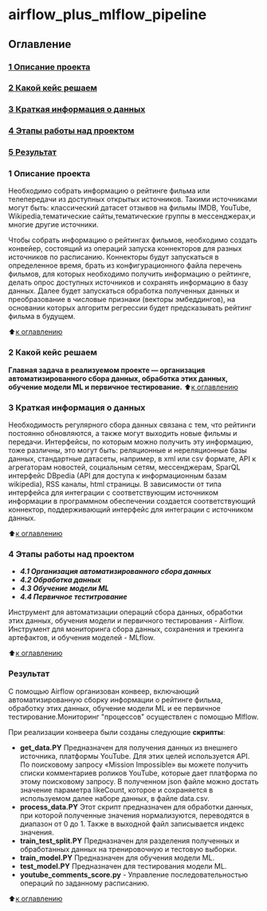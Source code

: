 # airflow_plus_mlflow_pipeline


## Оглавление
### [1 Описание проекта](https://github.com/PismarovMikhail/airflow_plus_mlflow_pipeline/edit/main/README.md)
### [2 Какой кейс решаем](https://github.com/PismarovMikhail/airflow_plus_mlflow_pipeline/edit/main/README.md)
### [3 Краткая информация о данных](https://github.com/PismarovMikhail/airflow_plus_mlflow_pipeline/edit/main/README.md)
### [4 Этапы работы над проектом](https://github.com/PismarovMikhail/airflow_plus_mlflow_pipeline/edit/main/README.md)
### [5 Результат](https://github.com/PismarovMikhail/airflow_plus_mlflow_pipeline/edit/main/README.md)

### 1 Описание проекта
Необходимо собрать информацию о рейтинге фильма или телепередачи из доступных открытых источников. Такими источниками могут быть:
классический датасет отзывов на фильмы IMDB, YouTube, Wikipedia,тематические сайты,тематические группы в мессенджерах,и многие другие источники.

Чтобы собрать информацию о рейтингах фильмов, необходимо создать конвейер, состоящий из операций запуска коннекторов для разных источников по расписанию. Коннекторы будут запускаться в определенное время, брать из конфигурационного файла перечень фильмов, для которых необходимо получить информацию о рейтинге, делать опрос доступных источников и сохранять информацию в базу данных. Далее будет запускаться обработка полученных данных и преобразование в числовые признаки (векторы эмбеддингов), на основании которых алгоритм регрессии будет предсказывать рейтинг фильма в будущем.

:arrow_up:[к оглавлению](https://github.com/PismarovMikhail/airflow_plus_mlflow_pipeline/tree/main/README.md#Оглавление)

### 2 Какой кейс решаем

**Главная задача в реализуемом проекте — организация автоматизированного сбора данных, обработка этих данных, обучение модели ML и первичное тестирование.**
:arrow_up:[к оглавлению](https://github.com/PismarovMikhail/airflow_plus_mlflow_pipeline/tree/main/README.md#Оглавление)

### 3 Краткая информация о данных

Необходимость регулярного сбора данных связана с тем, что рейтинги постоянно обновляются, а также могут выходить новые фильмы и передачи. Интерфейсы, по которым можно получить эту информацию, тоже различны, это могут быть: реляционные и нереляционные базы данных, стандартные датасеты, например, в xml или csv формате, API к агрегаторам новостей, социальным сетям, мессенджерам, SparQL интерфейс DBpedia (API для доступа к информационным базам wikipedia), RSS каналы, html страницы. В зависимости от типа интерфейса для интеграции с соответствующим источником информации в программном обеспечении создается соответствующий коннектор, поддерживающий интерфейс для интеграции с источником данных.

:arrow_up:[к оглавлению](https://github.com/PismarovMikhail/airflow_plus_mlflow_pipeline/tree/main/README.md#Оглавление)

### 4 Этапы работы над проектом

- ***4.1 Организация автоматизированного сбора данных***
- ***4.2 Обработка данных***
- ***4.3 Обучение модели ML***
- ***4.4 Первичное теститрование***

Инструмент для автоматизации операций сбора данных, обработки этих данных, обучения модели и первичного тестирования - Airflow.  Инструмент для мониторинга сбора данных, сохранения и трекинга артефактов, и обучения моделей - MLflow.

:arrow_up:[к оглавлению](https://github.com/PismarovMikhail/airflow_plus_mlflow_pipeline/tree/main/README.md#Оглавление)

### Результат

С помощью Airflow организован конвеер, включающий автоматизированную сборку информации о рейтинге фильма, обработку этих данных, обучение модели ML и ее первичное тестирование.Мониторинг "процессов" осуществлен с помощью Mlflow.

При реализации конвеера были созданы следующие **скрипты**:
- **get_data.PY** Предназначен для получения данных из внешнего источника, платформы YouTube. Для этих целей используется API. По поисковому запросу «Mission Impossible» вы можете получить списки комментариев роликов YouTube, которые дает платформа по этому поисковому запросу. В полученном json файле можно достать значение параметра likeCount, которое и сохраняется в используемом далее наборе данных, в файле data.csv.
- **process_data.PY** Этот скрипт предназначен для обработки данных, при которой полученные значения нормализуются, переводятся в диапазон от 0 до 1. Также в выходной файл записывается индекс значения.
- **train_test_split.PY** Предназначен для разделения полученных и обработанных данных на тренировочную и тестовую выборки.
- **train_model.PY** Предназначен для обучения модели ML.
- **test_model.PY** Предназначен для тестирования модели ML.
- **youtube_comments_score.py** - Управление последовательностью операций по заданному расписанию.


:arrow_up:[к оглавлению](https://github.com/PismarovMikhail/airflow_plus_mlflow_pipeline/tree/main/README.md#Оглавление)
